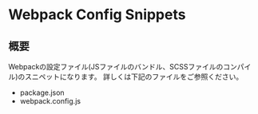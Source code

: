 # Webpack Config Snippets

## 概要

Webpackの設定ファイル(JSファイルのバンドル、SCSSファイルのコンパイル)のスニペットになります。
詳しくは下記のファイルをご参照ください。

* package.json
* webpack.config.js